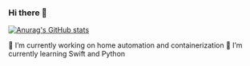 ### Hi there 👋

[![Anurag's GitHub stats](https://github-readme-stats.vercel.app/api?username=simonsickle)](https://github.com/anuraghazra/github-readme-stats)

🔭 I’m currently working on home automation and containerization
🌱 I’m currently learning Swift and Python

